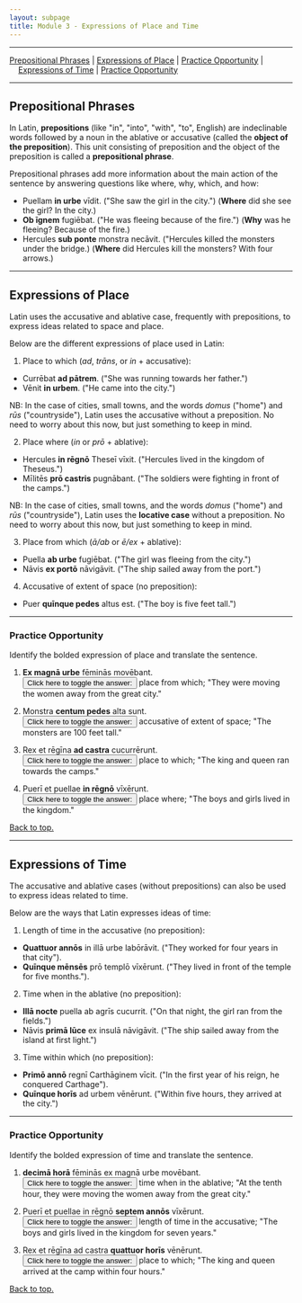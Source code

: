 ```yaml
---
layout: subpage
title: Module 3 - Expressions of Place and Time
---
```


***

[Prepositional Phrases](#prepositional-phrases) \| [Expressions of Place](#expressions-of-place) \| [Practice Opportunity](#practice-opportunity) \|  
&nbsp;&nbsp;&nbsp;&nbsp;[Expressions of Time](#expressions-of-time) \| [Practice Opportunity](#practice-opportunity-1)

***

## Prepositional Phrases

In Latin, **prepositions** (like "in", "into", "with", "to", English) are indeclinable words followed by a noun in the ablative or accusative (called the **object of the preposition**). This unit consisting of preposition and the object of the preposition is called a **prepositional phrase**.

Prepositional phrases add more information about the main action of the sentence by answering questions like where, why, which, and how:

* Puellam **in urbe** vīdit. ("She saw the girl in the city.") (**Where** did she see the girl? In the city.)
* **Ob īgnem** fugiēbat. ("He was fleeing because of the fire.") (**Why** was he fleeing? Because of the fire.)
* Hercules **sub ponte** monstra necāvit. ("Hercules killed the monsters under the bridge.) (**Where** did Hercules kill the monsters? With four arrows.)

<!--
last example -- this would be an ablative of means, without *cum*, right? Maybe better: Hercules killed the monsters under the bridge, Hercules monstra sub ponte necāvit)
-->

***

## Expressions of Place

Latin uses the accusative and ablative case, frequently with prepositions, to express ideas related to space and place.

Below are the different expressions of place used in Latin:

1) Place to which (*ad*, *trāns*, or *in* + accusative):
- Currēbat **ad pātrem**. ("She was running towards her father.")
- Vēnit **in urbem**. ("He came into the city.")

NB: In the case of cities, small towns, and the words *domus* ("home") and *rūs* ("countryside"), Latin uses the accusative without a preposition. No need to worry about this now, but just something to keep in mind.

2) Place where (*in* or *prō* + ablative):
* Hercules **in rēgnō** Theseī vīxit. ("Hercules lived in the kingdom of Theseus.")
* Mīlitēs **prō castris** pugnābant. ("The soldiers were fighting in front of the camps.")

NB: In the case of cities, small towns, and the words *domus* ("home") and *rūs* ("countryside"), Latin uses the **locative case** without a preposition. No need to worry about this now, but just something to keep in mind.

3) Place from which (*ā/ab* or *ē/ex* + ablative):
* Puella **ab urbe** fugiēbat. ("The girl was fleeing from the city.")
* Nāvis **ex portō** nāvigāvit. ("The ship sailed away from the port.")

4) Accusative of extent of space (no preposition):
* Puer **quīnque pedes** altus est. ("The boy is five feet tall.")

***

### Practice Opportunity

Identify the bolded expression of place and translate the sentence.

1. **Ex magnā urbe** fēminās movēbant.  
<button onclick="toggleDisplay('prac1')">Click here to toggle the answer:</button> <span style="display: none;" id="prac1"></span>place from which; "They were moving the women away from the great city."

2. Monstra **centum pedes** alta sunt.  
<button onclick="toggleDisplay('prac2')">Click here to toggle the answer:</button> <span style="display: none;" id="prac2"></span>accusative of extent of space; "The monsters are 100 feet tall."

3. Rex et rēgīna **ad castra** cucurrērunt.  
<button onclick="toggleDisplay('prac3')">Click here to toggle the answer:</button> <span style="display: none;" id="prac3"></span>place to which; "The king and queen ran towards the camps."

4. Puerī et puellae **in rēgnō** vīxērunt.  
<button onclick="toggleDisplay('prac4')">Click here to toggle the answer:</button> <span style="display: none;" id="prac4"></span>place where; "The boys and girls lived in the kingdom."

[Back to top.](#top)

***

## Expressions of Time

The accusative and ablative cases (without prepositions) can also be used to express ideas related to time.

Below are the ways that Latin expresses ideas of time:

1) Length of time in the accusative (no preposition):
* **Quattuor annōs** in illā urbe labōrāvit. ("They worked for four years in that city").
* **Quīnque mēnsēs** prō templō vīxērunt. ("They lived in front of the temple for five months.").

2) Time when in the ablative (no preposition):
* **Illā nocte** puella ab agrīs cucurrit. ("On that night, the girl ran from the fields.")
* Nāvis **primā lūce** ex insulā nāvigāvit. ("The ship sailed away from the island at first light.")

3) Time within which (no preposition):
* **Primō annō** regnī Carthāginem vīcit. ("In the first year of his reign, he conquered Carthage").
* **Quīnque horīs** ad urbem vēnērunt. ("Within five hours, they arrived at the city.")

***

### Practice Opportunity

Identify the bolded expression of time and translate the sentence.

1. **decimā horā** fēminās ex magnā urbe movēbant.  
<button onclick="toggleDisplay('prac5')">Click here to toggle the answer:</button> <span style="display: none;" id="prac5"></span>time when in the ablative; "At the tenth hour, they were moving the women away from the great city."

2. Puerī et puellae in rēgnō **septem annōs** vīxērunt.  
<button onclick="toggleDisplay('prac6')">Click here to toggle the answer:</button> <span style="display: none;" id="prac6"></span>length of time in the accusative; "The boys and girls lived in the kingdom for seven years."

3. Rex et rēgīna ad castra **quattuor horīs** vēnērunt.  
<button onclick="toggleDisplay('prac7')">Click here to toggle the answer:</button> <span style="display: none;" id="prac7"></span>place to which; "The king and queen arrived at the camp within four hours."

[Back to top.](#top)
